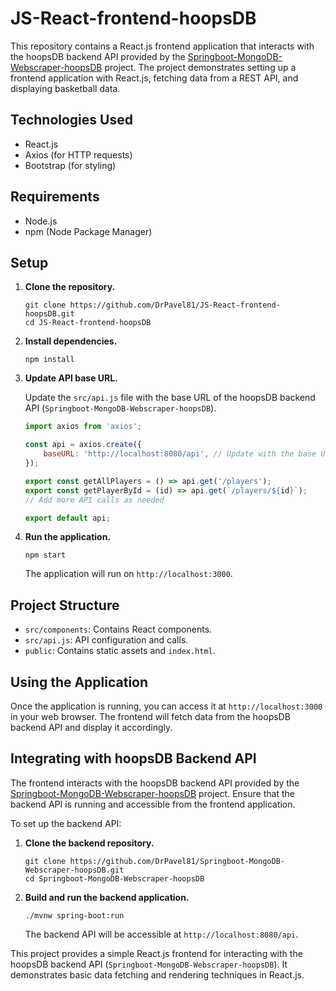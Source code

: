 # JS-React-frontend-hoopsDB

This repository contains a React.js frontend application that interacts with the hoopsDB backend API provided by the [Springboot-MongoDB-Webscraper-hoopsDB](https://github.com/DrPavel81/Springboot-MongoDB-Webscraper-hoopsDB) project. The project demonstrates setting up a frontend application with React.js, fetching data from a REST API, and displaying basketball data.

## Technologies Used

- React.js
- Axios (for HTTP requests)
- Bootstrap (for styling)

## Requirements

- Node.js
- npm (Node Package Manager)

## Setup

1. **Clone the repository.**

    ```shell
    git clone https://github.com/DrPavel81/JS-React-frontend-hoopsDB.git
    cd JS-React-frontend-hoopsDB
    ```

2. **Install dependencies.**

    ```shell
    npm install
    ```

3. **Update API base URL.**

    Update the `src/api.js` file with the base URL of the hoopsDB backend API (`Springboot-MongoDB-Webscraper-hoopsDB`).

    ```javascript
    import axios from 'axios';

    const api = axios.create({
        baseURL: 'http://localhost:8080/api', // Update with the base URL of your hoopsDB backend API
    });

    export const getAllPlayers = () => api.get('/players');
    export const getPlayerById = (id) => api.get(`/players/${id}`);
    // Add more API calls as needed

    export default api;
    ```

4. **Run the application.**

    ```shell
    npm start
    ```

    The application will run on `http://localhost:3000`.

## Project Structure

- `src/components`: Contains React components.
- `src/api.js`: API configuration and calls.
- `public`: Contains static assets and `index.html`.

## Using the Application

Once the application is running, you can access it at `http://localhost:3000` in your web browser. The frontend will fetch data from the hoopsDB backend API and display it accordingly.

## Integrating with hoopsDB Backend API

The frontend interacts with the hoopsDB backend API provided by the [Springboot-MongoDB-Webscraper-hoopsDB](https://github.com/DrPavel81/Springboot-MongoDB-Webscraper-hoopsDB) project. Ensure that the backend API is running and accessible from the frontend application.

To set up the backend API:

1. **Clone the backend repository.**

    ```shell
    git clone https://github.com/DrPavel81/Springboot-MongoDB-Webscraper-hoopsDB.git
    cd Springboot-MongoDB-Webscraper-hoopsDB
    ```

2. **Build and run the backend application.**

    ```shell
    ./mvnw spring-boot:run
    ```

    The backend API will be accessible at `http://localhost:8080/api`.

This project provides a simple React.js frontend for interacting with the hoopsDB backend API (`Springboot-MongoDB-Webscraper-hoopsDB`). It demonstrates basic data fetching and rendering techniques in React.js.

